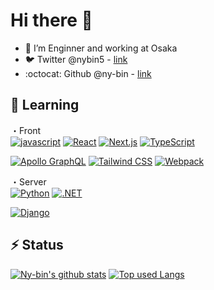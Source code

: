<!--
**ny-bin/ny-bin** is a ✨ _special_ ✨ repository because its `README.md` (this file) appears on your GitHub profile.

Here are some ideas to get you started:

- 🔭 I’m currently working on ...
- 🌱 I’m currently learning ...
- 👯 I’m looking to collaborate on ...
- 🤔 I’m looking for help with ...
- 💬 Ask me about ...
- 📫 How to reach me: ...
- 😄 Pronouns: ...
- ⚡ Fun fact: ...
-->

#  Hi there 👋
- 🔭 I’m Enginner and working at Osaka
- :bird: Twitter @nybin5 - [link](https://twitter.com/nybin5)
- :octocat: Github @ny-bin - [link](https://github.com/ny-bin)

## 🌱 Learning

・Front  
[![javascript](https://img.shields.io/badge/-javascript-ffffff?style=for-the-badge&labelColor=F7DF1E&logoColor=ffffff&color=f5f5f5&logo=javascript)](https://developer.mozilla.org/en-US/docs/Web/javascript)
[![React](https://img.shields.io/badge/-React-ffffff?style=for-the-badge&labelColor=000000&logoColor=61dafb&color=f5f5f5&logo=React)](https://reactjs.org//)
[![Next.js](https://img.shields.io/badge/-Next.js-ffffff?style=for-the-badge&labelColor=fff&logoColor=000&color=f5f5f5&logo=Next.js)](https://nextjs.org/)
[![TypeScript](https://img.shields.io/badge/-TypeScript-ffffff?style=for-the-badge&labelColor=fff&logoColor=3178C6&color=f5f5f5&logo=TypeScript)](https://www.typescriptlang.org/)

[![Apollo GraphQL](https://img.shields.io/badge/-Apollo%20GraphQL-ffffff?style=for-the-badge&labelColor=fff&logoColor=000&color=f5f5f5&logo=Apollo%20GraphQL)](https://webpack.js.org/)
[![Tailwind CSS](https://img.shields.io/badge/-tailwind_css-ffffff?style=for-the-badge&labelColor=38B2AC&logoColor=ffffff&color=f5f5f5&logo=tailwind-css)](https://tailwindcss.com/)
[![Webpack](https://img.shields.io/badge/-webpack-ffffff?style=for-the-badge&labelColor=8DD6F9&logoColor=ffffff&color=f5f5f5&logo=webpack)](https://webpack.js.org/)


・Server  
[![Python](https://img.shields.io/badge/-Python-ffffff?style=for-the-badge&labelColor=3776AB&logoColor=ffffff&color=f5f5f5&logo=python)](https://www.python.org/)
[![.NET](https://img.shields.io/badge/-.NET-ffffff?style=for-the-badge&labelColor=fff&logoColor=512BD4&color=f5f5f5&logo=.NET)](https://docs.microsoft.com/ja-jp/aspnet/core/?view=aspnetcore-5.0)


[![Django](https://img.shields.io/badge/-Django-ffffff?style=for-the-badge&labelColor=092E20&logoColor=ffffff&color=f5f5f5&logo=django)](https://www.djangoproject.com/)



## ⚡ Status
[![Ny-bin's github stats](https://readme-stats.psbss.vercel.app/api?username=ny-bin&hide=contribs&count_private=true&show_icons=true&theme=algolia)](https://github.com/ny-bin/)
[![Top used Langs](https://readme-stats.psbss.vercel.app/api/top-langs/?username=ny-bin&layout=compact&theme=algolia)](https://github.com/ny-bin/)
